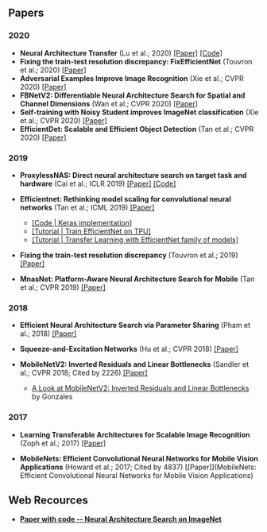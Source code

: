 

## Papers

### 2020

* **Neural Architecture Transfer** (Lu et al.; 2020) [[Paper]](https://arxiv.org/abs/2005.05859) [[Code]](https://github.com/human-analysis/neural-architecture-transfer)
* **Fixing the train-test resolution discrepancy: FixEfficientNet** (Touvron et al.; 2020) [[Paper]](https://arxiv.org/abs/2003.08237)
* **Adversarial Examples Improve Image Recognition** (Xie et al.; CVPR 2020) [[Paper]](https://arxiv.org/abs/1911.09665)
* **FBNetV2: Differentiable Neural Architecture Search for Spatial and Channel Dimensions**  (Wan et al.; CVPR 2020) [[Paper]](https://arxiv.org/abs/2004.05565)
* **Self-training with Noisy Student improves ImageNet classification** (Xie et al.; CVPR 2020) [[Paper]](https://arxiv.org/abs/1911.04252)
* **EfficientDet: Scalable and Efficient Object Detection** (Tan et al.; CVPR 2020) [[Paper]](https://arxiv.org/pdf/1911.09070.pdf)


### 2019

* **ProxylessNAS: Direct neural architecture search on target task and hardware** (Cai et al.; ICLR 2019) [[Paper]](https://arxiv.org/abs/1812.00332) [[Code]](https://github.com/mit-han-lab/proxylessnas)

* **Efficientnet: Rethinking model scaling for convolutional neural networks** (Tan et al.; ICML 2019) [[Paper]](https://arxiv.org/abs/1905.11946)
  * [[Code | Keras implementation]](https://github.com/qubvel/efficientnet)
  * [[Tutorial | Train EfficientNet on TPU]](https://cloud.google.com/tpu/docs/tutorials/efficientnet)
  * [[Tutorial | Transfer Learning with EfficientNet family of models]](https://app.wandb.ai/sayakpaul/efficientnet-tl/reports/Transfer-Learning-with-EfficientNet-family-of-models--Vmlldzo4OTg1Nw)

* **Fixing the train-test resolution discrepancy** (Touvron et al.; 2019) [[Paper]](https://arxiv.org/abs/1906.06423)

* **MnasNet: Platform-Aware Neural Architecture Search for Mobile** (Tan et al.; CVPR 2019) [[Paper]](https://arxiv.org/abs/1807.11626)

### 2018

* **Efficient Neural Architecture Search via Parameter Sharing** (Pham et al.; 2018) [[Paper]](https://arxiv.org/abs/1802.03268)

* **Squeeze-and-Excitation Networks** (Hu et al.; CVPR 2018) [[Paper]](https://arxiv.org/abs/1709.01507)

* **MobileNetV2: Inverted Residuals and Linear Bottlenecks** (Sandler et al.; CVPR 2018; Cited by 2226) [[Paper]](https://openaccess.thecvf.com/content_cvpr_2018/papers/Sandler_MobileNetV2_Inverted_Residuals_CVPR_2018_paper.pdf)
  * [A Look at MobileNetV2: Inverted Residuals and Linear Bottlenecks](https://medium.com/@luis_gonzales/a-look-at-mobilenetv2-inverted-residuals-and-linear-bottlenecks-d49f85c12423) by Gonzales

### 2017

* **Learning Transferable Architectures for Scalable Image Recognition** (Zoph et al.; 2017) [[Paper]](https://arxiv.org/abs/1707.07012)

* **MobileNets: Efficient Convolutional Neural Networks for Mobile Vision Applications** (Howard et al.; 2017; Cited by 4837) [[Paper]](MobileNets: Efficient Convolutional Neural Networks for Mobile Vision Applications)


## Web Recources

* [**Paper with code -- Neural Architecture Search on ImageNet**](https://paperswithcode.com/sota/neural-architecture-search-on-imagenet)